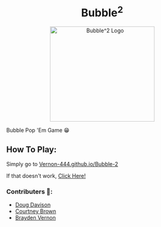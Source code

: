 <h1 align ="center">Bubble<sup>2</sup></h1>
<p align="center">
<img src="https://github.com/Vernon-444/Bubble-2/blob/master/images/Bubble-2_logo.png" alt="Bubble^2 Logo"
        width="275"
        height="250" />
</p>

Bubble Pop 'Em Game :grin:

## How To Play:

Simply go to [Vernon-444.github.io/Bubble-2](Vernon-444.github.io/Bubble-2)

If that doesn't work, [Click Here!](https://www.youtube.com/watch?v=8oE5Z2GLhNc)


### Contributers :pencil::

* [Doug Davison](github.com/wdmd2022)
* [Courtney Brown](github.com/cbmarie255)
* [Brayden Vernon](github.com/Vernon-444)

